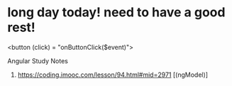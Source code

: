 # long day today! need to have a good rest!
<button (click) = "onButtonClick($event)">

Angular Study Notes
1. https://coding.imooc.com/lesson/94.html#mid=2971
[(ngModel)]
